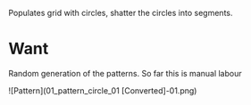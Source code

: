 Populates grid with circles, shatter the circles into segments. 

# Want

Random generation of the patterns. So far this is manual labour

![Pattern](01_pattern_circle_01 [Converted]-01.png)
